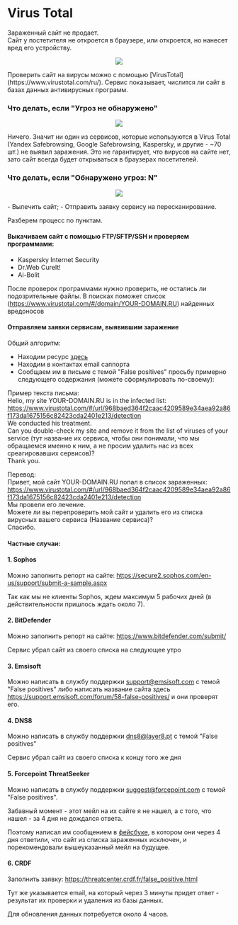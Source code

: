 # Virus Total

Зараженный сайт не продает.  
Сайт у постетителя не откроется в браузере, или откроется, но нанесет вред его устройству.
<p align="center">
  <img src="http://atomicdocs.dev2.travelline.ru/resources/images/virus-total/kaspersky-blocked.png">
</p>
Проверить сайт на вирусы можно с помощью [VirusTotal](https://www.virustotal.com/ru/). Сервис показывает, числится ли сайт в базах данных антивирусных программ.


### Что делать, если "Угроз не обнаружено"
<p align="center">
  <img src="http://atomicdocs.dev2.travelline.ru/resources/images/virus-total/virus-total-after.jpg">
</p>
Ничего.   
Значит ни один из сервисов, которые используются в Virus Total (Yandex Safebrowsing, Google Safebrowsing, Kaspersky, и другие - ~70 шт.) не выявил заражения.  
Это не гарантирует, что вирусов на сайте нет, зато сайт всегда будет открываться в браузерах посетителей.

### Что делать, если "Обнаружено угроз: N"
<p align="center">
  <img src="http://atomicdocs.dev2.travelline.ru/resources/images/virus-total/virus-total-before.jpg">
</p>
- Вылечить сайт;
- Отправить заявку сервису на пересканирование.

Разберем процесс по пунктам.

#### Выкачиваем сайт с помощью FTP/SFTP/SSH и проверяем программами:

- Kaspersky Internet Security
- Dr.Web CureIt!
- Ai-Bolit

После проверок программами нужно проверить, не остались ли подозрительные файлы. В поисках поможет список (https://www.virustotal.com/#/domain/YOUR-DOMAIN.RU) найденных вредоносов 

#### Отправляем заявки сервисам, выявившим заражение

Общий алгоритм:

- Находим ресурс [здесь](https://support.virustotal.com/hc/en-us/articles/115002146809-Contributors)
- Находим в контактах email саппорта
- Сообщаем им в письме с темой "False positives" просьбу примерно следующего содержания (можете сформулировать по-своему):

Пример текста письма:  
Hello, my site YOUR-DOMAIN.RU is in the infected list:  
https://www.virustotal.com/#/url/968baed364f2caac4209589e34aea92a86f173da1675156c82423cda2401e213/detection  
We conducted his treatment.  
Can you double-check my site and remove it from the list of viruses of your service (тут название их сервиса, чтобы они понимали, что мы обращаемся именно к ним, а не просим удалить нас из всех среагировавших сервисов)?  
Thank you.

Перевод:  
Привет, мой сайт YOUR-DOMAIN.RU попал в список зараженных:  
https://www.virustotal.com/#/url/968baed364f2caac4209589e34aea92a86f173da1675156c82423cda2401e213/detection    
Мы провели его лечение.  
Можете ли вы перепроверить мой сайт и удалить его из списка вирусных вашего сервиса (Название сервиса)?  
Спасибо.  

#### Частные случаи:

#### 1. Sophos

Можно заполнить репорт на сайте:
https://secure2.sophos.com/en-us/support/submit-a-sample.aspx

Так как мы не клиенты Sophos, ждем максимум 5 рабочих дней (в действительности пришлось ждать около 7).

#### 2. BitDefender

Можно заполнить репорт на сайте:
https://www.bitdefender.com/submit/

Сервис убрал сайт из своего списка на следующее утро

#### 3. Emsisoft

Можно написать в службу поддержки support@emsisoft.com с темой "False positives"
либо написать название сайта здесь https://support.emsisoft.com/forum/58-false-positives/ и они проверят его.

#### 4. DNS8

Можно написать в службу поддержки dns8@layer8.pt с темой "False positives"

Сервис убрал сайт из своего списка к концу того же дня

#### 5. Forcepoint ThreatSeeker

Можно написать в службу поддержки suggest@forcepoint.com с темой "False positives".

Забавный момент - этот мейл на их сайте я не нашел, а с того, что нашел - за 4 дня не дождался ответа.

Поэтому написал им сообщением в [фейсбуке](https://www.facebook.com/ForcepointLLC), в котором они через 4 дня ответили, что сайт из списка зараженных исключен, и порекомендовали вышеуказанный мейл на будущее.

#### 6. CRDF

Заполнить заявку: https://threatcenter.crdf.fr/false_positive.html 

Тут же указывается email, на который через 3 минуты придет ответ - результат их проверки и удаления из базы данных.

Для обновления данных потребуется около 4 часов.

